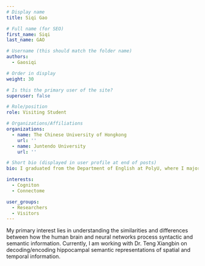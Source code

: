 ```yaml
---
# Display name
title: Siqi Gao

# Full name (for SEO)
first_name: Siqi
last_name: GAO

# Username (this should match the folder name)
authors:
  - Gaosiqi

# Order in display
weight: 30

# Is this the primary user of the site?
superuser: false

# Role/position
role: Visiting Student

# Organizations/Affiliations
organizations:
  - name: The Chinese University of Hongkong
    url: ''
  - name: Juntendo University
    url: ''

# Short bio (displayed in user profile at end of posts)
bio: I graduated from the Department of English at PolyU, where I majored in English linguistics. I also studied psychology at both PolyU and UCLA. While at PolyU, I participated in psycholinguistics and developmental neurolinguistics projects, ranging from EDA and ERP to fMRI. Additionally, I briefly worked as an NLP and NLG product manager for an AI voice assistant at an AI company, where I was introduced to the concepts of Large Language Models and Computational Neural Science. 

interests:
  - Cogniton
  - Connectome

user_groups:
  - Researchers
  - Visitors
---
```

My primary interest lies in understanding the similarities and differences between how the human brain and neural networks process syntactic and semantic information. Currently, I am working with Dr. Teng Xiangbin on decoding/encoding hippocampal semantic representations of spatial and temporal information.

